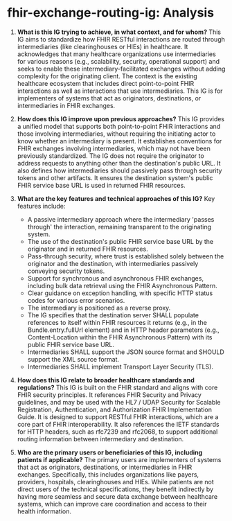 # fhir-exchange-routing-ig: Analysis

1.  **What is this IG trying to achieve, in what context, and for whom?** This IG aims to standardize how FHIR RESTful interactions are routed through intermediaries (like clearinghouses or HIEs) in healthcare. It acknowledges that many healthcare organizations use intermediaries for various reasons (e.g., scalability, security, operational support) and seeks to enable these intermediary-facilitated exchanges without adding complexity for the originating client. The context is the existing healthcare ecosystem that includes direct point-to-point FHIR interactions as well as interactions that use intermediaries. This IG is for implementers of systems that act as originators, destinations, or intermediaries in FHIR exchanges.

2.  **How does this IG improve upon previous approaches?** This IG provides a unified model that supports both point-to-point FHIR interactions and those involving intermediaries, without requiring the initiating actor to know whether an intermediary is present. It establishes conventions for FHIR exchanges involving intermediaries, which may not have been previously standardized. The IG does not require the originator to address requests to anything other than the destination's public URL. It also defines how intermediaries should passively pass through security tokens and other artifacts. It ensures the destination system's public FHIR service base URL is used in returned FHIR resources.

3.  **What are the key features and technical approaches of this IG?** Key features include:
    *   A passive intermediary approach where the intermediary 'passes through' the interaction, remaining transparent to the originating system.
    *   The use of the destination's public FHIR service base URL by the originator and in returned FHIR resources.
    *   Pass-through security, where trust is established solely between the originator and the destination, with intermediaries passively conveying security tokens.
    *   Support for synchronous and asynchronous FHIR exchanges, including bulk data retrieval using the FHIR Asynchronous Pattern.
    *   Clear guidance on exception handling, with specific HTTP status codes for various error scenarios.
    *   The intermediary is positioned as a reverse proxy.
    *   The IG specifies that the destination server SHALL populate references to itself within FHIR resources it returns (e.g., in the Bundle.entry.fullUrl element) and in HTTP header parameters (e.g., Content-Location within the FHIR Asynchronous Pattern) with its public FHIR service base URL.
    *   Intermediaries SHALL support the JSON source format and SHOULD support the XML source format.
    *   Intermediaries SHALL implement Transport Layer Security (TLS).

4.  **How does this IG relate to broader healthcare standards and regulations?** This IG is built on the FHIR standard and aligns with core FHIR security principles. It references FHIR Security and Privacy guidelines, and may be used with the HL7 / UDAP Security for Scalable Registration, Authentication, and Authorization FHIR Implementation Guide. It is designed to support RESTful FHIR interactions, which are a core part of FHIR interoperability. It also references the IETF standards for HTTP headers, such as rfc7239 and rfc2068, to support additional routing information between intermediary and destination.

5.  **Who are the primary users or beneficiaries of this IG, including patients if applicable?** The primary users are implementers of systems that act as originators, destinations, or intermediaries in FHIR exchanges. Specifically, this includes organizations like payers, providers, hospitals, clearinghouses and HIEs. While patients are not direct users of the technical specifications, they benefit indirectly by having more seamless and secure data exchange between healthcare systems, which can improve care coordination and access to their health information.
